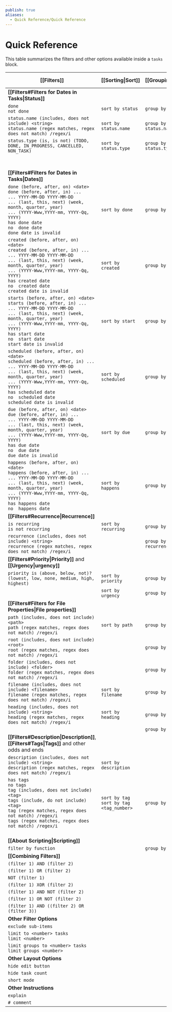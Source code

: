 ```yaml
---
publish: true
aliases:
  - Quick Reference/Quick Reference
---
```


# Quick Reference

This table summarizes the filters and other options available inside a `tasks` block.

| [[Filters]]                                                                                                                                                                                                                                                                                     | [[Sorting\|Sort]]                           | [[Grouping\|Group]]    | [[Layout\|Display]]    | [[About Scripting\|Scripting]]                      |
| ----------------------------------------------------------------------------------------------------------------------------------------------------------------------------------------------------------------------------------------------------------------------------------------------- | ------------------------------------------- | ---------------------- | ---------------------- | --------------------------------------------------- |
| **[[Filters#Filters for Dates in Tasks\|Status]]**                                                                                                                                                                                                                                              |                                             |                        |                        |                                                     |
| `done`<br>`not done`                                                                                                                                                                                                                                                                            | `sort by status`                            | `group by status`      |                        | `task.isDone`                                       |
| `status.name (includes, does not include) <string>`<br>`status.name (regex matches, regex does not match) /regex/i`                                                                                                                                                                             | `sort by status.name`                       | `group by status.name` |                        | `task.status.name`                                  |
| `status.type (is, is not) (TODO, DONE, IN_PROGRESS, CANCELLED, NON_TASK)`                                                                                                                                                                                                                       | `sort by status.type`                       | `group by status.type` |                        | `task.status.type`                                  |
|                                                                                                                                                                                                                                                                                                 |                                             |                        |                        | `task.status.symbol`                                |
|                                                                                                                                                                                                                                                                                                 |                                             |                        |                        | `task.status.nextSymbol`                            |
| **[[Filters#Filters for Dates in Tasks\|Dates]]**                                                                                                                                                                                                                                               |                                             |                        |                        |                                                     |
| `done (before, after, on) <date>`<br>`done (before, after, in) ...`<br>`... YYYY-MM-DD YYYY-MM-DD`<br>`... (last, this, next) (week, month, quarter, year)`<br>`... (YYYY-Www,YYYY-mm, YYYY-Qq, YYYY)`<br>`has done date`<br>`no  done date`<br>`done date is invalid`                          | `sort by done`                              | `group by done`        | `hide done date`       | `task.done`                                         |
| `created (before, after, on) <date>`<br>`created (before, after, in) ...`<br>`... YYYY-MM-DD YYYY-MM-DD`<br>`... (last, this, next) (week, month, quarter, year)`<br>`... (YYYY-Www,YYYY-mm, YYYY-Qq, YYYY)`<br>`has created date`<br>`no  created date`<br>`created date is invalid`           | `sort by created`                           | `group by created`     | `hide created date`    | `task.created`                                      |
| `starts (before, after, on) <date>`<br>`starts (before, after, in) ...`<br>`... YYYY-MM-DD YYYY-MM-DD`<br>`... (last, this, next) (week, month, quarter, year)`<br>`... (YYYY-Www,YYYY-mm, YYYY-Qq, YYYY)`<br>`has start date`<br>`no  start date`<br>`start date is invalid`                   | `sort by start`                             | `group by start`       | `hide start date`      | `task.start`                                        |
| `scheduled (before, after, on) <date>`<br>`scheduled (before, after, in) ...`<br>`... YYYY-MM-DD YYYY-MM-DD`<br>`... (last, this, next) (week, month, quarter, year)`<br>`... (YYYY-Www,YYYY-mm, YYYY-Qq, YYYY)`<br>`has scheduled date`<br>`no  scheduled date`<br>`scheduled date is invalid` | `sort by scheduled`                         | `group by scheduled`   | `hide scheduled date`  | `task.scheduled`                                    |
| `due (before, after, on) <date>`<br>`due (before, after, in) ...`<br>`... YYYY-MM-DD YYYY-MM-DD`<br>`... (last, this, next) (week, month, quarter, year)`<br>`... (YYYY-Www,YYYY-mm, YYYY-Qq, YYYY)`<br>`has due date`<br>`no  due date`<br>`due date is invalid`                               | `sort by due`                               | `group by due`         | `hide due date`        | `task.due`                                          |
| `happens (before, after, on) <date>`<br>`happens (before, after, in) ...`<br>`... YYYY-MM-DD YYYY-MM-DD`<br>`... (last, this, next) (week, month, quarter, year)`<br>`... (YYYY-Www,YYYY-mm, YYYY-Qq, YYYY)`<br>`has happens date`<br>`no  happens date`                                        | `sort by happens`                           | `group by happens`     |                        | `task.happens`                                      |
| **[[Filters#Recurrence\|Recurrence]]**                                                                                                                                                                                                                                                          |                                             |                        |                        |                                                     |
| `is recurring`<br>`is not recurring`                                                                                                                                                                                                                                                            | `sort by recurring`                         | `group by recurring`   |                        | `task.isRecurring`                                  |
| `recurrence (includes, does not include) <string>`<br>`recurrence (regex matches, regex does not match) /regex/i`                                                                                                                                                                               |                                             | `group by recurrence`  | `hide recurrence rule` | `task.recurrenceRule`                               |
| **[[Filters#Priority\|Priority]]** and **[[Urgency\|urgency]]**                                                                                                                                                                                                                                 |                                             |                        |                        |                                                     |
| `priority is (above, below, not)? (lowest, low, none, medium, high, highest)`                                                                                                                                                                                                                   | `sort by priority`                          | `group by priority`    | `hide priority`        | `task.priorityName`<br>`task.priorityNumber`        |
|                                                                                                                                                                                                                                                                                                 | `sort by urgency`                           | `group by urgency`     | `show urgency`         | `task.urgency`                                      |
| **[[Filters#Filters for File Properties\|File properties]]**                                                                                                                                                                                                                                    |                                             |                        |                        |                                                     |
| `path (includes, does not include) <path>`<br>`path (regex matches, regex does not match) /regex/i`                                                                                                                                                                                             | `sort by path`                              | `group by path`        |                        | `task.file.path`                                    |
| `root (includes, does not include) <root>`<br>`root (regex matches, regex does not match) /regex/i`                                                                                                                                                                                             |                                             | `group by root`        |                        | `task.file.root`                                    |
| `folder (includes, does not include) <folder>`<br>`folder (regex matches, regex does not match) /regex/i`                                                                                                                                                                                       |                                             | `group by folder`      |                        | `task.file.folder`                                  |
| `filename (includes, does not include) <filename>`<br>`filename (regex matches, regex does not match) /regex/i`                                                                                                                                                                                 | `sort by filename`                          | `group by filename`    |                        | `task.file.filename`                                |
| `heading (includes, does not include) <string>`<br>`heading (regex matches, regex does not match) /regex/i`                                                                                                                                                                                     | `sort by heading`                           | `group by heading`     |                        | `task.hasHeading`<br>`task.heading`                 |
|                                                                                                                                                                                                                                                                                                 |                                             | `group by backlink`    | `hide backlink`        |                                                     |
| **[[Filters#Description\|Description]]**, **[[Filters#Tags\|Tags]]** and other odds and ends                                                                                                                                                                                                    |                                             |                        |                        |                                                     |
| `description (includes, does not include) <string>`<br>`description (regex matches, regex does not match) /regex/i`                                                                                                                                                                             | `sort by description`                       |                        |                        | `task.description`<br>`task.descriptionWithoutTags` |
| `has tags`<br>`no tags`<br>`tag (includes, does not include) <tag>`<br>`tags (include, do not include) <tag>`<br>`tag (regex matches, regex does not match) /regex/i`<br>`tags (regex matches, regex does not match) /regex/i`                                                                  | `sort by tag`<br>`sort by tag <tag_number>` | `group by tags`        | `hide tags`            | `task.tags`                                         |
|                                                                                                                                                                                                                                                                                                 |                                             |                        |                        | `task.originalMarkdown`                             |
| **[[About Scripting\|Scripting]]**                                                                                                                                                                                                                                                              |                                             |                        |                        |                                                     |
| `filter by function`                                                                                                                                                                                                                                                                            |                                             | `group by function`    |                        |                                                     |
| **[[Combining Filters]]**                                                                                                                                                                                                                                                                       |                                             |                        |                        |                                                     |
| `(filter 1) AND (filter 2)`                                                                                                                                                                                                                                                                     |                                             |                        |                        |                                                     |
| `(filter 1) OR (filter 2)`                                                                                                                                                                                                                                                                      |                                             |                        |                        |                                                     |
| `NOT (filter 1)`                                                                                                                                                                                                                                                                                |                                             |                        |                        |                                                     |
| `(filter 1) XOR (filter 2)`                                                                                                                                                                                                                                                                     |                                             |                        |                        |                                                     |
| `(filter 1) AND NOT (filter 2)`                                                                                                                                                                                                                                                                 |                                             |                        |                        |                                                     |
| `(filter 1) OR NOT (filter 2)`                                                                                                                                                                                                                                                                  |                                             |                        |                        |                                                     |
| `(filter 1) AND ((filter 2) OR (filter 3))`                                                                                                                                                                                                                                                     |                                             |                        |                        |                                                     |
| **Other Filter Options**                                                                                                                                                                                                                                                                        |                                             |                        |                        |                                                     |
| `exclude sub-items`                                                                                                                                                                                                                                                                             |                                             |                        |                        |                                                     |
| `limit to <number> tasks`<br>`limit <number>`                                                                                                                                                                                                                                                   |                                             |                        |                        |                                                     |
| `limit groups to <number> tasks`<br>`limit groups <number>`                                                                                                                                                                                                                                     |                                             |                        |                        |                                                     |
| **Other Layout Options**                                                                                                                                                                                                                                                                        |                                             |                        |                        |                                                     |
| `hide edit button`                                                                                                                                                                                                                                                                              |                                             |                        |                        |                                                     |
| `hide task count`                                                                                                                                                                                                                                                                               |                                             |                        |                        |                                                     |
| `short mode`                                                                                                                                                                                                                                                                                    |                                             |                        |                        |                                                     |
| **Other Instructions**                                                                                                                                                                                                                                                                          |                                             |                        |                        |                                                     |
| `explain`                                                                                                                                                                                                                                                                                       |                                             |                        |                        |                                                     |
| `# comment`                                                                                                                                                                                                                                                                                     |                                             |                        |                        |                                                     |
